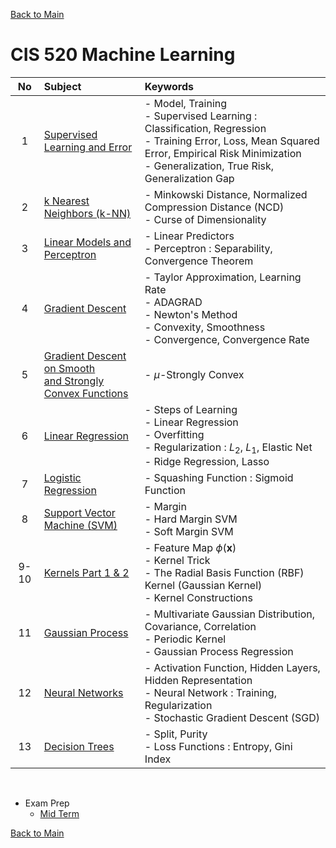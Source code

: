 [Back to Main](../../README.md)

# CIS 520 Machine Learning

|No|Subject|Keywords|
|:-:|:-|:-|
| 1|[Supervised Learning and Error](notes/01.md)|- Model, Training <br> - Supervised Learning : Classification, Regression <br> - Training Error, Loss, Mean Squared Error, Empirical Risk Minimization <br> - Generalization, True Risk, Generalization Gap|
| 2|[k Nearest Neighbors (k-NN)](notes/02.md)|- Minkowski Distance, Normalized Compression Distance (NCD) <br> - Curse of Dimensionality|
| 3|[Linear Models and Perceptron](notes/03.md)|- Linear Predictors <br> - Perceptron : Separability, Convergence Theorem|
| 4|[Gradient Descent](notes/04.md)|- Taylor Approximation, Learning Rate <br> - ADAGRAD <br> - Newton's Method <br> - Convexity, Smoothness <br> - Convergence, Convergence Rate|
| 5|[Gradient Descent on Smooth <br> and Strongly Convex Functions](notes/05.md)|- $`\mu`$-Strongly Convex|
| 6|[Linear Regression](notes/06.md)|- Steps of Learning <br> - Linear Regression <br> - Overfitting <br> - Regularization : $`L_2`$, $`L_1`$, Elastic Net <br> - Ridge Regression, Lasso|
| 7|[Logistic Regression](notes/07.md)|- Squashing Function : Sigmoid Function|
| 8|[Support Vector Machine (SVM)](notes/08.md)|- Margin <br> - Hard Margin SVM <br> - Soft Margin SVM|
|9-10|[Kernels Part 1 & 2](notes/09.md)|- Feature Map $`\phi(\mathbf{x})`$ <br> - Kernel Trick <br> - The Radial Basis Function (RBF) Kernel (Gaussian Kernel) <br> - Kernel Constructions|
|11|[Gaussian Process](notes/11.md)|- Multivariate Gaussian Distribution, Covariance, Correlation <br> - Periodic Kernel <br> - Gaussian Process Regression|
|12|[Neural Networks](notes/12.md)|- Activation Function, Hidden Layers, Hidden Representation <br> - Neural Network : Training, Regularization <br> - Stochastic Gradient Descent (SGD)|
|13|[Decision Trees](notes/13.md)|- Split, Purity <br> - Loss Functions : Entropy, Gini Index|




<br>

- Exam Prep
  - [Mid Term](exam_prep/mid_term.md)



[Back to Main](../../README.md)